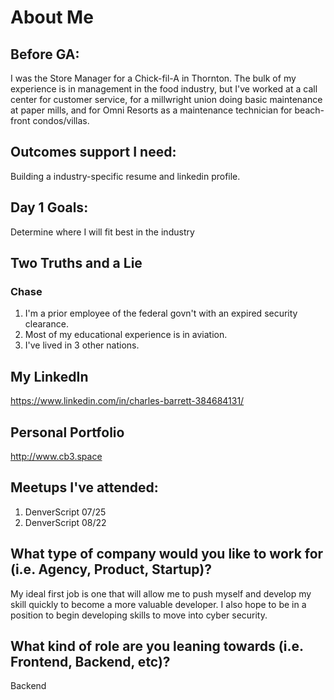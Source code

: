 # About Me

## Before GA:
I was the Store Manager for a Chick-fil-A in Thornton. The bulk of my experience is in management in the food industry, but I've worked at a call center for customer service, for a millwright union doing basic maintenance at paper mills, and for Omni Resorts as a maintenance technician for beach-front condos/villas.

## Outcomes support I need:
Building a industry-specific resume and linkedin profile. 

## Day 1 Goals:
Determine where I will fit best in the industry

## Two Truths and a Lie

### Chase

1. I'm a prior employee of the federal govn't with an expired security clearance.
2. Most of my educational experience is in aviation.
3. I've lived in 3 other nations. 

## My LinkedIn
https://www.linkedin.com/in/charles-barrett-384684131/

## Personal Portfolio
http://www.cb3.space

## Meetups I've attended:
1. DenverScript 07/25
2. DenverScript 08/22

## What type of company would you like to work for (i.e. Agency, Product, Startup)?
My ideal first job is one that will allow me to push myself and develop my skill quickly to become a more valuable developer. I also hope to be in a position to begin developing skills to move into cyber security. 

## What kind of role are you leaning towards (i.e. Frontend, Backend, etc)?
Backend 
